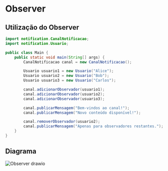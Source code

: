 # Observer

## Utilização do Observer
```java
import notification.CanalNotificacao;
import notification.Usuario;

public class Main {
    public static void main(String[] args) {
        CanalNotificacao canal = new CanalNotificacao();

        Usuario usuario1 = new Usuario("Alice");
        Usuario usuario2 = new Usuario("Bob");
        Usuario usuario3 = new Usuario("Carlos");

        canal.adicionarObservador(usuario1);
        canal.adicionarObservador(usuario2);
        canal.adicionarObservador(usuario3);

        canal.publicarMensagem("Bem-vindos ao canal!");
        canal.publicarMensagem("Novo conteúdo disponível!");

        canal.removerObservador(usuario2);
        canal.publicarMensagem("Apenas para observadores restantes.");
    }
}
```

## Diagrama
![Observer drawio](https://github.com/user-attachments/assets/179da199-1026-4710-b589-5aaa6992a174)
